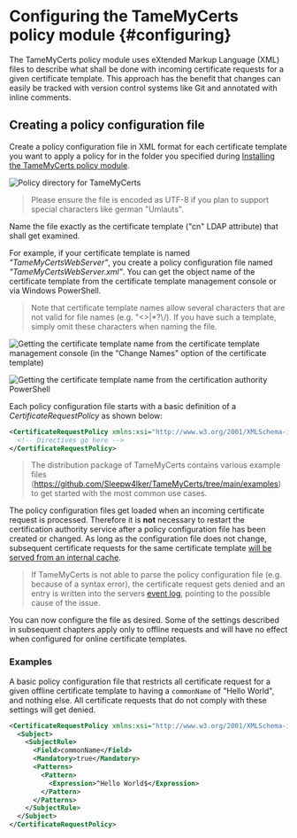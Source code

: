 # Configuring the TameMyCerts policy module {#configuring}

The TameMyCerts policy module uses eXtended Markup Language (XML) files to describe what shall be done with incoming certificate requests for a given certificate template. This approach has the benefit that changes can easily be tracked with version control systems like Git and annotated with inline comments.

## Creating a policy configuration file

Create a policy configuration file in XML format for each certificate template you want to apply a policy for in the folder you specified during [Installing the TameMyCerts policy module](#installing).

![Policy directory for TameMyCerts](resources/policydirectory.png)

> Please ensure the file is encoded as UTF-8 if you plan to support special characters like german "Umlauts".

Name the file exactly as the certificate template ("cn" LDAP attribute) that shall get examined.

For example, if your certificate template is named _"TameMyCertsWebServer"_, you create a policy configuration file named _"TameMyCertsWebServer.xml"_. You can get the object name of the certificate template from the certificate template management console or via Windows PowerShell.

> Note that certificate template names allow several characters that are not valid for file names (e.g. "<>|*?\\/). If you have such a template, simply omit these characters when naming the file.

![Getting the certificate template name from the certificate template management console (in the "Change Names" option of the certificate template)](resources/template-name.png)

![Getting the certificate template name from the certification authority PowerShell](resources/template-name-ps.png)

Each policy configuration file starts with a basic definition of a _CertificateRequestPolicy_ as shown below:

```xml
<CertificateRequestPolicy xmlns:xsi="http://www.w3.org/2001/XMLSchema-instance" xmlns:xsd="http://www.w3.org/2001/XMLSchema">
  <!-- Directives go here -->
</CertificateRequestPolicy>
```

> The distribution package of TameMyCerts contains various example files (<https://github.com/Sleepw4lker/TameMyCerts/tree/main/examples>) to get started with the most common use cases.

The policy configuration files get loaded when an incoming certificate request is processed. Therefore it is **not** necessary to restart the certification authority service after a policy configuration file has been created or changed. As long as the configuration file does not change, subsequent certificate requests for the same certificate template [will be served from an internal cache](#policy-cache).

> If TameMyCerts is not able to parse the policy configuration file (e.g. because of a syntax error), the certificate request gets denied and an entry is written into the servers [event log](#logs), pointing to the possible cause of the issue.

You can now configure the file as desired. Some of the settings described in subsequent chapters apply only to offline requests and will have no effect when configured for online certificate templates.

### Examples

A basic policy configuration file that restricts all certificate request for a given offline certificate template to having a `commonName` of "Hello World", and nothing else. All certificate requests that do not comply with these settings will get denied.

```xml
<CertificateRequestPolicy xmlns:xsi="http://www.w3.org/2001/XMLSchema-instance" xmlns:xsd="http://www.w3.org/2001/XMLSchema">
  <Subject>
    <SubjectRule>
      <Field>commonName</Field>
      <Mandatory>true</Mandatory>
      <Patterns>
        <Pattern>
          <Expression>^Hello World$</Expression>
        </Pattern>
      </Patterns>
    </SubjectRule>
  </Subject>
</CertificateRequestPolicy>
```
